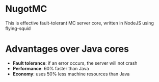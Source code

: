 # NugotMC
This is effective fault-tolerant MC server core, written in NodeJS using flying-squid
# Advantages over Java cores
- **Fault tolerance**: if an error occurs, the server will not crash
- **Performance**: 60% faster than Java
- **Economy**: uses 50% less machine resources than Java
